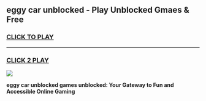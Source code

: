 
## eggy car unblocked - Play Unblocked Gmaes & Free
<h3>
<a href="https://premium.freeplayer.one?title=eggy_car_unblocked&ref=19F">CLICK TO PLAY</a></h3>
<hr>

<h3>
<a href="https://premium.freeplayer.one?title=eggy_car_unblocked&ref=19F">CLICK 2 PLAY</a>
  
</h3>

<a href="https://premium.freeplayer.one?title=eggy_car_unblocked&ref=19F/"><img src="https://clearcache.store/games.png"></a>


**eggy car unblocked games unblocked: Your Gateway to Fun and Accessible Online Gaming**
